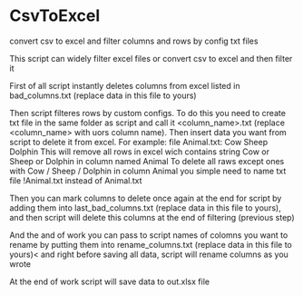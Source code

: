 # CsvToExcel
convert csv to excel and filter columns and rows by config txt files

This script can widely filter excel files or convert csv to excel and then filter it

First of all script instantly deletes columns from excel listed in bad_columns.txt (replace data in this file to yours)

Then script filteres rows by custom configs.
To do this you need to create txt file in the same folder as script and call it <column_name>.txt (replace <column_name> with uors column name).
Then insert data you want from script to delete it from excel. For example:
    file Animal.txt:
    Cow
    Sheep
    Dolphin
This will remove all rows in excel wich contains string Cow or Sheep or Dolphin in column named Animal
To delete all raws except ones with Cow / Sheep / Dolphin in column Animal you simple need to name txt file !Animal.txt
instead of Animal.txt

Then you can mark columns to delete once again at the end for script by adding them into last_bad_columns.txt (replace data in this file to yours),
and then script will delete this columns at the end of filtering (previous step)

And the and of work you can pass to script names of colomns you want to rename by putting them into rename_columns.txt (replace data in this file to yours)<
and right before saving all data, script will rename columns as you wrote

At the end of work script will save data to out.xlsx file
